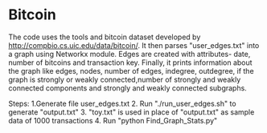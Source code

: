 Bitcoin
===============
The code uses the tools and bitcoin dataset developed by http://compbio.cs.uic.edu/data/bitcoin/. It then parses "user_edges.txt" into a graph using Networkx module. Edges are created with attributes- date, number of bitcoins and transaction key. Finally, it prints information about the graph like edges, nodes, number of edges, indegree, outdegree, if the graph is strongly or weakly connected,number of strongly and weakly connected components and strongly and weakly connected subgraphs.

Steps:
1.Generate file user_edges.txt
2. Run "./run_user_edges.sh" to generate "output.txt"
3. "toy.txt"  is used in place of "output.txt" as sample data of 1000 transactions
4. Run "python Find_Graph_Stats.py"
